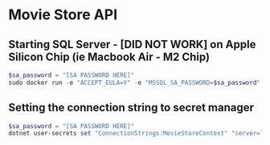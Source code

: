 # Movie Store API

## Starting SQL Server - [DID NOT WORK] on Apple Silicon Chip (ie Macbook Air - M2 Chip)

```powershell
$sa_password = "[SA PASSWORD HERE]"
sudo docker run -e "ACCEPT_EULA=Y" -e "MSSQL_SA_PASSWORD=$sa_password" -p 1433:1433 --name sql1 --hostname sql1 -d mcr.microsoft.com/mssql/server:2022-latest
```

## Setting the connection string to secret manager

```powershell
$sa_password = "[SA PASSWORD HERE]"
dotnet user-secrets set "ConnectionStrings:MovieStoreContext" "server=localhost;database=sql_movie_store;user=root;password=$sa_password;TrustServerCertificate=True"
```
